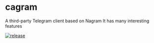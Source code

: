 # cagram
A third-party Telegram client based on Nagram It has many interesting features

[![release](https://img.shields.io/github/v/release/jinyinghuang10/cagram?display_name=release&style=for-the-badge&logo=GitHub&labelColor=%23393A34&color=%23B1D267)](https://github.com/jinyinghuang10/cagram/releases)
